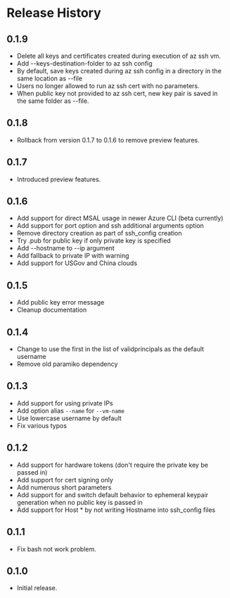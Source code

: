 Release History
===============
0.1.9
-----
* Delete all keys and certificates created during execution of az ssh vm.
* Add --keys-destination-folder to az ssh config
* By default, save keys created during az ssh config in a directory in the same location as --file
* Users no longer allowed to run az ssh cert with no parameters. 
* When public key not provided to az ssh cert, new key pair is saved in the same folder as --file.

0.1.8
-----
* Rollback from version 0.1.7 to 0.1.6 to remove preview features.

0.1.7
-----
* Introduced preview features.

0.1.6
-----
* Add support for direct MSAL usage in newer Azure CLI (beta currently)
* Add support for port option and ssh additional arguments option
* Remove directory creation as part of ssh_config creation
* Try .pub for public key if only private key is specified
* Add --hostname to --ip argument
* Add fallback to private IP with warning
* Add support for USGov and China clouds

0.1.5
-----
* Add public key error message
* Cleanup documentation

0.1.4
-----
* Change to use the first in the list of validprincipals as the default username
* Remove old paramiko dependency

0.1.3
-----
* Add support for using private IPs
* Add option alias `--name` for `--vm-name`
* Use lowercase username by default
* Fix various typos

0.1.2
-----
* Add support for hardware tokens (don't require the private key be passed in)
* Add support for cert signing only
* Add numerous short parameters
* Add support for and switch default behavior to ephemeral keypair generation when no public key is passed in
* Add support for Host * by not writing Hostname into ssh_config files

0.1.1
-----
* Fix bash not work problem.

0.1.0
-----
* Initial release.
